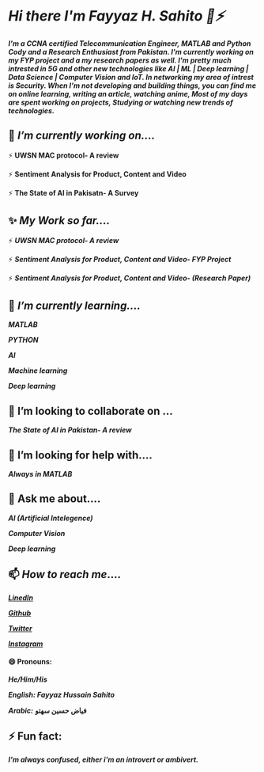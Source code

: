 # ***Hi there I'm Fayyaz H. Sahito 👋⚡***
***I'm a CCNA certified Telecommunication Engineer, MATLAB and Python Cody and a Research Enthusiast from Pakistan. I'm currently working on my FYP project and a my research papers as well. I'm pretty much intrested in 5G and other new technologies like AI | ML | Deep learning | Data Science | Computer Vision and IoT. In networking my area of intrest is Security. When I'm not developing and building things, you can find me on online learning, writing an article, watching anime,  Most of my days are spent working on projects, Studying or watching new trends of technologies.*** 






## 🔭 ***I’m currently working on....*** 

⚡ **UWSN MAC protocol- A review**

⚡ **Sentiment Analysis for Product, Content and Video**

⚡ **The State of AI in Pakisatn- A Survey**



## ✨ ***My Work so far....*** 

⚡ ***UWSN MAC protocol- A review***

⚡ ***Sentiment Analysis for Product, Content and Video- FYP Project***

⚡ ***Sentiment Analysis for Product, Content and Video- (Research Paper)***



## 🌱 ***I’m currently learning....*** 

***MATLAB***

***PYTHON***

***AI***

***Machine learning***

***Deep learning***





## 👯 I’m looking to collaborate on ...

***The State of AI in Pakistan- A review***





## 🤔 I’m looking for help with.... 
                                  
***Always in MATLAB***






## 💬 Ask me about....

***AI (Artificial Intelegence)***

***Computer Vision***

***Deep learning***



## 📫 ***How to reach me***....

***[LinedIn](https://www.linkedin.com/in/fayyaz-hussain-sahito)***

***[Github](https://github.com/engrfayyazhussainsahito)***

***[Twitter](https://twitter.com/fhs_says_)***

***[Instagram](https://www.instagram.com/thefayyazhussainsahito/)***





#### 😄 Pronouns: 

***He/Him/His***
                    
ٖ***English: Fayyaz Hussain Sahito*** 

***Arabic:*** **فیاض حسین سھتو**
                    




## ⚡ Fun fact: 

***I'm always confused, either i'm an introvert or ambivert.***  

<!--
**FayyazHussainsahito28/fayyazhussainsahito28** is a ✨ _special_ ✨ repository because its `README.md` (this file) appears on your GitHub profile.




